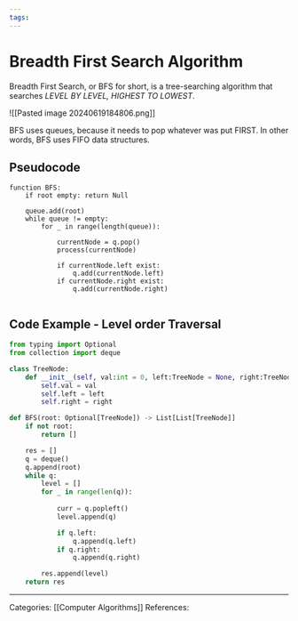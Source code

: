 ```yaml
---
tags:
---
```

# Breadth First Search Algorithm
Breadth First Search, or BFS for short, is a tree-searching algorithm that searches _LEVEL BY LEVEL, HIGHEST TO LOWEST_.

![[Pasted image 20240619184806.png]]

BFS uses queues, because it needs to pop whatever was put FIRST. In other words, BFS uses FIFO data structures.

## Pseudocode
```
function BFS:
	if root empty: return Null

	queue.add(root)
	while queue != empty:
		for _ in range(length(queue)):
		
			currentNode = q.pop()
			process(currentNode)
			
			if currentNode.left exist:
				q.add(currentNode.left)
			if currentNode.right exist:
				q.add(currentNode.right)
				
```
## Code Example - Level order Traversal
```python
from typing import Optional
from collection import deque

class TreeNode:
	def __init__(self, val:int = 0, left:TreeNode = None, right:TreeNode = None):
		self.val = val
		self.left = left
		self.right = right

def BFS(root: Optional[TreeNode]) -> List[List[TreeNode]]
	if not root:
		return []

	res = []
	q = deque()
	q.append(root) 
	while q:
		level = []
		for _ in range(len(q)):
			
			curr = q.popleft()
			level.append(q)

			if q.left:
				q.append(q.left)
			if q.right:
				q.append(q.right)

		res.append(level)
	return res
```


---
Categories: [[Computer Algorithms]]
References:
